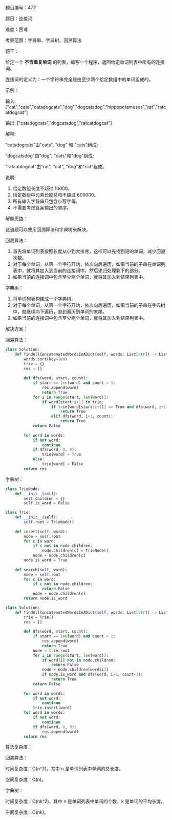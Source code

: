 题目编号：472

题目：连接词

难度：困难

考察范围：字符串、字典树、回溯算法

题干：

给定一个 **不含重复单词** 的列表，编写一个程序，返回给定单词列表中所有的连接词。

连接词的定义为：一个字符串完全是由至少两个给定数组中的单词组成的。

示例：

输入: ["cat","cats","catsdogcats","dog","dogcatsdog","hippopotamuses","rat","ratcatdogcat"]

输出: ["catsdogcats","dogcatsdog","ratcatdogcat"]

解释: 

"catsdogcats"由"cats", "dog" 和 "cats"组成; 

"dogcatsdog"由"dog", "cats"和"dog"组成; 

"ratcatdogcat"由"rat", "cat", "dog"和"cat"组成。

说明:

1. 给定数组长度不超过 10000。
2. 给定数组中元素长度总和不超过 600000。
3. 所有输入字符串只包含小写字母。
4. 不需要考虑答案输出的顺序。

解题思路：

这道题可以使用回溯算法和字典树来解决。

回溯算法：

1. 首先将单词列表按照长度从小到大排序，这样可以先找到短的单词，减少回溯次数。
2. 对于每个单词，从第一个字符开始，依次向后遍历，如果当前的子串在单词列表中，就将其加入到当前的连接词中，然后递归处理剩下的部分。
3. 如果当前的连接词中包含至少两个单词，就将其加入到结果列表中。

字典树：

1. 将单词列表构建成一个字典树。
2. 对于每个单词，从第一个字符开始，依次向后遍历，如果当前的子串在字典树中，就继续向下遍历，直到遍历到单词的末尾。
3. 如果当前的连接词中包含至少两个单词，就将其加入到结果列表中。

解决方案：

回溯算法：

```python
class Solution:
    def findAllConcatenatedWordsInADict(self, words: List[str]) -> List[str]:
        words.sort(key=len)
        trie = {}
        res = []
        
        def dfs(word, start, count):
            if start == len(word) and count > 1:
                res.append(word)
                return True
            for i in range(start, len(word)):
                if word[start:i+1] in trie:
                    if trie[word[start:i+1]] == True and dfs(word, i+1, count+1):
                        return True
                    elif dfs(word, i+1, count):
                        return True
            return False
        
        for word in words:
            if not word:
                continue
            if dfs(word, 0, 0):
                trie[word] = True
            else:
                trie[word] = False
        return res
```

字典树：

```python
class TrieNode:
    def __init__(self):
        self.children = {}
        self.is_word = False

class Trie:
    def __init__(self):
        self.root = TrieNode()
    
    def insert(self, word):
        node = self.root
        for c in word:
            if c not in node.children:
                node.children[c] = TrieNode()
            node = node.children[c]
        node.is_word = True
    
    def search(self, word):
        node = self.root
        for c in word:
            if c not in node.children:
                return False
            node = node.children[c]
        return node.is_word

class Solution:
    def findAllConcatenatedWordsInADict(self, words: List[str]) -> List[str]:
        trie = Trie()
        res = []
        
        def dfs(word, start, count):
            if start == len(word) and count > 1:
                res.append(word)
                return True
            node = trie.root
            for i in range(start, len(word)):
                if word[i] not in node.children:
                    return False
                node = node.children[word[i]]
                if node.is_word and dfs(word, i+1, count+1):
                    return True
            return False
        
        for word in words:
            if not word:
                continue
            trie.insert(word)
        for word in words:
            if not word:
                continue
            if dfs(word, 0, 0):
                res.append(word)
        return res
```

算法复杂度：

回溯算法：

时间复杂度：O(n^2)，其中 n 是单词列表中单词的总长度。

空间复杂度：O(n)。

字典树：

时间复杂度：O(nk^2)，其中 n 是单词列表中单词的个数，k 是单词的平均长度。

空间复杂度：O(nk)。